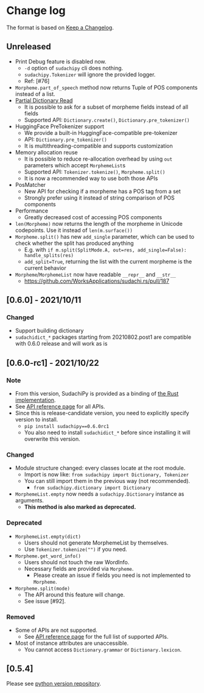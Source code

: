 # Change log

The format is based on [Keep a Changelog](https://keepachangelog.com/en/1.0.0/).

## Unreleased

- Print Debug feature is disabled now.
  - `-d` option of `sudachipy` cli does nothing.
  - `sudachipy.Tokenizer` will ignore the provided logger.
  - Ref: [#76]
- `Morpheme.part_of_speech` method now returns Tuple of POS components instead of a list.
- [Partial Dictionary Read](https://worksapplications.github.io/sudachi.rs/python/topics/subsetting.html)
  - It is possible to ask for a subset of morpheme fields instead of all fields
  - Supported API: `Dictionary.create()`, `Dictionary.pre_tokenizer()`
- HuggingFace PreTokenizer support
  - We provide a built-in HuggingFace-compatible pre-tokenizer
  - API: `Dictionary.pre_tokenizer()`
  - It is multithreading-compatible and supports customization
- Memory allocation reuse
  - It is possible to reduce re-allocation overhead by using `out` parameters which accept `MorphemeList`s
  - Supported API: `Tokenizer.tokenize()`, `Morpheme.split()`
  - It is now a recommended way to use both those APIs 
- PosMatcher
  - New API for checking if a morpheme has a POS tag from a set
  - Strongly prefer using it instead of string comparison of POS components
- Performance
  - Greatly decreased cost of accessing POS components
- `len(Morpheme)` now returns the length of the morpheme in Unicode codepoints. Use it instead of `len(m.surface())`
- `Morpheme.split()` has new `add_single` parameter, which can be used to check whether the split has produced anything
  - E.g. with `if m.split(SplitMode.A, out=res, add_single=False): handle_splits(res)`
  - `add_split=True`, returning the list with the current morpheme is the current behavior
- `Morpheme`/`MorphemeList` now have readable `__repr__` and `__str__`
  - https://github.com/WorksApplications/sudachi.rs/pull/187

## [0.6.0] - 2021/10/11

### Changed

- Support building dictionary
- `sudachidict_*` packages starting from 20210802.post1 are compatible with 0.6.0 release and will work as is

## [0.6.0-rc1] - 2021/10/22

### Note

- From this version, SudachiPy is provided as a binding of [the Rust implementation](https://github.com/WorksApplications/sudachi.rs).
- See [API reference page](https://worksapplications.github.io/sudachi.rs/python/) for all APIs.
- Since this is release-candidate version, you need to explicitly specify version to install.
    - `pip install sudachipy==0.6.0rc1`
    - You also need to install `sudachidict_*` before since installing it will overwrite this version.

### Changed

- Module structure changed: every classes locate at the root module.
    - Import is now like: `from sudachipy import Dictionary, Tokenizer`
    - You can still import them in the previous way (not recommended).
        - `from sudachipy.dictionary import Dictionary`
- `MorphemeList.empty` now needs a `sudachipy.Dictionary` instance as arguments.
    - __This method is also marked as deprecated.__

### Deprecated

- `MorphemeList.empty(dict)`
    - Users should not generate MorphemeList by themselves.
    - Use `Tokenizer.tokenize("")` if you need.
- `Morpheme.get_word_info()`
    - Users should not touch the raw WordInfo.
    - Necessary fields are provided via `Morpheme`.
        - Please create an issue if fields you need is not implemented to `Morpheme`.
- `Morpheme.split(mode)`
    - The API around this feature will change.
    - See issue [#92].

### Removed

- Some of APIs are not supported.
    - See [API reference page](https://worksapplications.github.io/sudachi.rs/python/) for the full list of supported APIs.
- Most of instance attributes are unaccessible.
    - You cannot access `Dictionary.grammar` or `Dictionary.lexicon`.


## [0.5.4]

Please see [python version repository](https://github.com/WorksApplications/SudachiPy).
